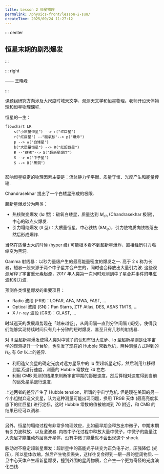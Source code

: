 ```yaml
---
title: Lesson 2 恒星物理
permalink: /physics-front/lesson-2-sun/
createTime: 2025/09/24 11:27:12
---
```

::: center

## 恒星末期的剧烈爆发

:::

::: right

—— 王晓峰

:::

课题组研究方向涉及大尺度时域天文学、观测天文学和恒星物理，老师开设天体物理和恒星物理课程.

恒星的一生：

```mermaid
flowchart LR
	s("小质量恒星") --> r("红巨星")
	r("红巨星") --"碳氧核"--> p("爆炸")
	p --> w("白矮星")
	b("大质量恒星") --> R("红超巨星")
	R --"铁核"--> S("超新星爆炸")
	S --> n("中子星")
	S --> B("黑洞")
	
```

影响恒星稳定的物理因素主要是：流体静力学平衡、质量守恒、光度产生和能量传输.

Chandrasekhar 提出了一个白矮星形成的极限.

超新星爆发分为两类：

* 热核聚变爆发 ($\text{I}a$ 型)：碳氧白矮星，质量达到 $M_{\text{ch}}$ (Chandrasekhar 极限)，中心的碳点火爆发.
* 引力塌缩爆发 ($\text{II}$ 型)：大质量恒星，中心铁核 ($8M_{\odot}$)，引力使物质向铁核落去然后形成爆炸.

当然在质量太大的时候 (hyper 级) 可能根本看不到超新星爆炸，直接经历引力塌缩变为黑洞.

Gamma 射线暴：以秒为量级产生的最高能量密度的爆发之一. 高于 $2\text{ s}$ 称为长暴，短暴一般来源于两个中子星并合产生的，同时也会释放出大量引力波. 这些观测解释了宇宙重元素起源，2017 年人类第一次同时观测到中子星合并事件的电磁波和引力波.

预测各类恒星爆发的重要项目：

* Radio 波段 (FRB)：LOFAR, AFA, MWA, FAST, ...
* Optical 波段 (SN)：Pan Starrs, ZTF Atlas, DES, ASAS TMTS, ...
* X / r-ray 波段 (GRB)：GLAST, ...

时域巡天的发展趋势现在「越来越卷」，从周间隔一直到分钟间隔 (凝视)，使得我们能够实现持续时间只有几十分钟的短时爆发、甚至只有几秒的射线暴.

对 $\text{II}$ 型超新星爆发使得人类对中微子的认知有很大进步、$\text{I}a$ 型超新星则是让宇宙学的观测提升一个台阶，也引发了现在的 Hubble 常数危机，两种测量方式得到的 $H_0$ 有 $6\sigma$ 以上的差异.

* 利用造父变星的确定光度对远方星系中的 $\text{I}a$ 型超新星定标，然后利用红移得到星系退行速度，测量的 Hubble 常数在 $74$ 左右.
* 利用 CMB 观测的结果来判断宇宙早期的膨胀速度，然后算相对速度得到当前的远处星系退行速度.

上述两者的差异产生了 Hubble tension，所谓的宇宙学危机. 但是现在美国的另一个小组抛弃造父变星，认为这种测量可能出现问题，换用 TRGB 天体 (最高亮度状态下的红巨星) 进行定标，这时 Hubble 常数的值被缩减到 $70$ 附近，和 CMB 的结果已经可以调和.

---

另外，恒星的塌缩过程有非常多物理效应，比如最早期会释放出中微子，中期末期有引力波释放、以及激波暴. 内核中子化过程中释放大量中微子，中微子的能量注入壳层才能推动外层离开星体，没有中微子能量就不会出现这个 shock.

脉动对不稳定超新星爆发：超新星中的高能光子转变为正负电子对，压强降低 (光压)，所以星体收缩，然后产生物质丢失，这样往复会得到一层一层的星周物质. 一旦中心天体产生超新星爆发，撞到外围的星周物质，会产生一个更为奇怪的光度演化曲线.